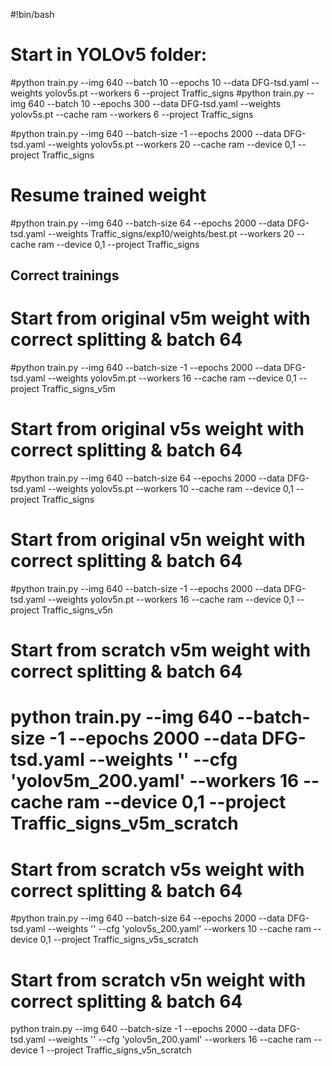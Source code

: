 #!bin/bash
# Start in YOLOv5 folder:
#python train.py --img 640 --batch 10 --epochs 10 --data DFG-tsd.yaml --weights yolov5s.pt --workers 6 --project Traffic_signs
#python train.py --img 640 --batch 10 --epochs 300 --data DFG-tsd.yaml --weights yolov5s.pt --cache ram --workers 6 --project Traffic_signs


#python train.py --img 640 --batch-size -1 --epochs 2000 --data DFG-tsd.yaml --weights yolov5s.pt --workers 20 --cache ram --device 0,1 --project Traffic_signs

# Resume trained weight

#python train.py --img 640 --batch-size 64 --epochs 2000 --data DFG-tsd.yaml --weights Traffic_signs/exp10/weights/best.pt --workers 20 --cache ram --device 0,1 --project Traffic_signs

## Correct trainings

# Start from original v5m weight with correct splitting & batch 64
#python train.py --img 640 --batch-size -1 --epochs 2000 --data DFG-tsd.yaml --weights yolov5m.pt --workers 16 --cache ram --device 0,1 --project Traffic_signs_v5m

# Start from original v5s weight with correct splitting & batch 64
#python train.py --img 640 --batch-size 64 --epochs 2000 --data DFG-tsd.yaml --weights yolov5s.pt --workers 10 --cache ram --device 0,1 --project Traffic_signs

# Start from original v5n weight with correct splitting & batch 64
#python train.py --img 640 --batch-size -1 --epochs 2000 --data DFG-tsd.yaml --weights yolov5n.pt --workers 16 --cache ram --device 0,1 --project Traffic_signs_v5n

# Start from scratch v5m weight with correct splitting & batch 64
# python train.py --img 640 --batch-size -1 --epochs 2000 --data DFG-tsd.yaml --weights '' --cfg 'yolov5m_200.yaml' --workers 16 --cache ram --device 0,1 --project Traffic_signs_v5m_scratch

# Start from scratch v5s weight with correct splitting & batch 64
#python train.py --img 640 --batch-size 64 --epochs 2000 --data DFG-tsd.yaml --weights '' --cfg 'yolov5s_200.yaml' --workers 10 --cache ram --device 0,1 --project Traffic_signs_v5s_scratch

# Start from scratch v5n weight with correct splitting & batch 64
python train.py --img 640 --batch-size -1 --epochs 2000 --data DFG-tsd.yaml --weights '' --cfg 'yolov5n_200.yaml' --workers 16 --cache ram --device 1 --project Traffic_signs_v5n_scratch
